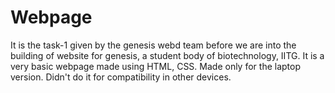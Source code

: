 # Webpage
It is the task-1 given by the genesis webd team before we are into the building of website for genesis, a student body of biotechnology, IITG.
It is a very basic webpage made using HTML, CSS. Made only for the laptop version.
Didn't do it for compatibility in other devices. 
